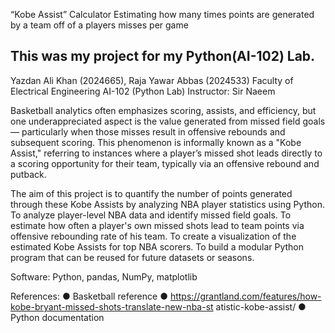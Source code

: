 “Kobe Assist” Calculator
Estimating how many times points are generated by a team off of a players misses per game

This was my project for my Python(AI-102) Lab.
-----------------------------------------------------------------------------------

Yazdan Ali Khan (2024665), Raja Yawar Abbas (2024533)
Faculty of Electrical Engineering
AI-102 (Python Lab)
Instructor: Sir Naeem

Basketball analytics often emphasizes scoring, assists, and efficiency, but one
underappreciated aspect is the value generated from missed field goals — particularly
when those misses result in offensive rebounds and subsequent scoring. This
phenomenon is informally known as a "Kobe Assist," referring to instances where a player’s
missed shot leads directly to a scoring opportunity for their team, typically via an offensive
rebound and putback.

The aim of this project is to quantify the number of points generated through these Kobe
Assists by analyzing NBA player statistics using Python.
To analyze player-level NBA data and identify missed field goals.
To estimate how often a player's own missed shots lead to team points via offensive
rebounding rate of his team.
To create a visualization of the estimated Kobe Assists for top NBA scorers.
To build a modular Python program that can be reused for future datasets or seasons.

Software: Python, pandas, NumPy, matplotlib

References:
● Basketball reference
● https://grantland.com/features/how-kobe-bryant-missed-shots-translate-new-nba-st
atistic-kobe-assist/
● Python documentation

